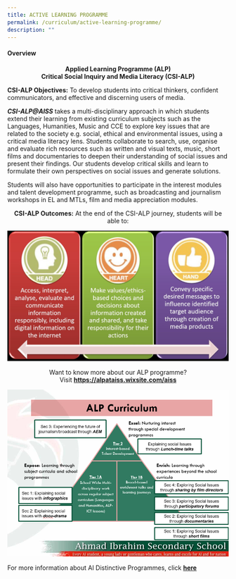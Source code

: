 ```yaml
---
title: ACTIVE LEARNING PROGRAMME
permalink: /curriculum/active-learning-programme/
description: ""
---
```


<h4><strong>Overview</strong></h4>
<p style="text-align: center;"><strong>Applied Learning Programme (ALP)<br /></strong><strong>Critical Social Inquiry and Media Literacy (CSI-ALP)</strong></p>
<p><strong>CSI-ALP Objectives:</strong> To develop students into critical thinkers, confident communicators, and effective and discerning users of media.</p>
<p><strong><em>CSI-ALP@AISS</em></strong> takes a multi-disciplinary approach in which students extend their learning from existing curriculum subjects such as the Languages, Humanities, Music and CCE to explore key issues that are related to the society e.g. social, ethical and environmental issues, using a critical media literacy lens. Students collaborate to search, use, organise and evaluate rich resources such as written and visual texts, music, short films and documentaries to deepen their understanding of social issues and present their findings. Our students develop critical skills and learn to formulate their own perspectives on social issues and generate solutions.</p>
<p>Students will also have opportunities to participate in the interest modules and talent development programme, such as broadcasting and journalism workshops in EL and MTLs, film and media appreciation modules.</p>
<p style="text-align: center;"><strong>CSI-ALP Outcomes:</strong>&nbsp;At the end of the CSI-ALP journey, students will be able to:</p>
<img src="/images/CSI-ALP%20demographic.jpg">
<p style="text-align: center;">Want to know more about our ALP programme?<br />Visit&nbsp;<a href="https://alpataiss.wixsite.com/aiss" target="_blank" rel="noopener"><strong>https://alpataiss.wixsite.com/aiss</strong></a></p>
<img src="/images/ALP%20Curriculum.png">
<p>For more information about AI Distinctive Programmes, click&nbsp;<strong><a href="/about-us/ai-distinctive-programmes/outdoor-learning-experience-ole" target="">here</a></strong></p>